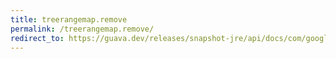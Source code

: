 ```yaml
---
title: treerangemap.remove
permalink: /treerangemap.remove/
redirect_to: https://guava.dev/releases/snapshot-jre/api/docs/com/google/common/collect/TreeRangeMap.html#remove-com.google.common.collect.Range-
---
```

